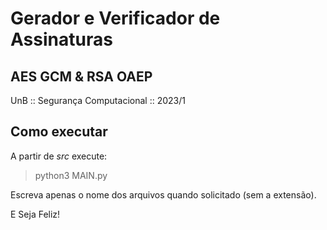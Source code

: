 # Gerador e Verificador de Assinaturas
## AES GCM & RSA OAEP

UnB :: Segurança Computacional :: 2023/1

## Como executar

A partir de _src_ execute:
> python3 MAIN.py

Escreva apenas o nome dos arquivos quando solicitado (sem a extensão).

E Seja Feliz!